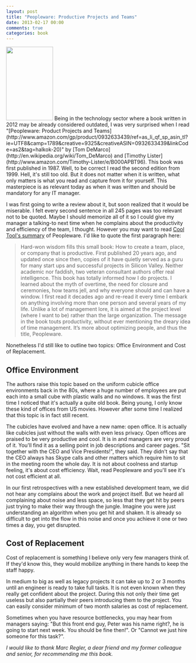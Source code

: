 ```yaml
---
layout: post
title: "Peopleware: Productive Projects and Teams"
date: 2013-02-17 00:00
comments: true
categories: book
---
```

<img src="http://bks3.books.google.ae/books?id=eA9PAAAAMAAJ&amp;printsec=frontcover&amp;img=1&amp;zoom=1&amp;imgtk=AFLRE72hRDKPsJKsMCvRSOzV2OonPVROKHTjcq77aouT1VlfacRtSIG9Z1V2ISMcTa-6ol35FQGygyF07OyvM5FhpS-AQKXHWcihin_jRcJyQhj8voGfQMeKgV4EK3Qs3kCGqva_AvUf" width="128" height="201" class="right" />
Being in the technology sector where a book written in 2012 may be already considered outdated, I was very surprised when I read "[Peopleware: Product Projects and Teams](http://www.amazon.com/gp/product/0932633439/ref=as_li_qf_sp_asin_tl?ie=UTF8&camp=1789&creative=9325&creativeASIN=0932633439&linkCode=as2&tag=halkok-20)" by [Tom DeMarco](http://en.wikipedia.org/wiki/Tom_DeMarco) and [Timothy Lister](http://www.amazon.com/Timothy-Lister/e/B000APBT96). This book was first published in 1987. Well, to be correct I read the second edition from 1999. Hell, it's still too old. But it does not matter when it is written, what only matters is what you read and capture from it for yourself. This masterpiece is as relevant today as when it was written and should be mandatory for any IT manager.

I was first going to write a review about it, but soon realized that it would be miserable. I felt every second sentence in all 245 pages was too relevant not to be quoted. Maybe I should memorize all of it so I could give my manager a talking-to next time when he complains about the productivity and efficiency of the team, I thought. However you may want to read [Cool Tool's summary](http://kk.org/cooltools/archives/001248) of Peopleware. I'd like to quote the first paragraph here:
<!-- more -->
> Hard-won wisdom fills this small book: How to create a team, place, or company that is productive. First published 20 years ago, and updated once since then, copies of it have quietly served as a guru for many start ups and successful projects in Silicon Valley. Neither academic nor faddish, two veteran consultant authors offer real intelligence. This book has totally informed how I do projects. I learned about the myth of overtime, the need for closure and ceremonies, how teams jell, and why everyone should and can have a window. I first read it decades ago and re-read it every time I embark on anything involving more than one person and several years of my life. Unlike a lot of management lore, it is aimed at the project level (where I want to be) rather than the large organization. The message in the book touts productivity, without ever mentioning the dreary idea of time management. It’s more about optimizing people, and thus the title, Peopleware.

Nonetheless I'd still like to outline two topics: Office Environment and Cost of Replacement.

## Office Environment

The authors raise this topic based on the uniform cubicle office environments back in the 80s, where a huge number of employees are put each into a small cube with plastic walls and no windows. It was the first time I noticed that it's actually a quite old book. Being young, I only know these kind of offices from US movies. However after some time I realized that this topic is in fact still recent. 

The cubicles have evolved and have a new name: open office. It is actually like cubicles just without the walls with even less privacy. Open offices are praised to be very productive and cool. It is in and managers are very proud of it. You'll find it as a selling point in job descriptions and career pages. "Sit together with the CEO and Vice Presidents!", they said. They didn't say that the CEO always has Skype calls and other matters  which require him to sit in the meeting room the whole day. It is not about coolness and startup feeling, it's about cost efficiency. Wait, read Peopleware and you'll see it's not cost efficient at all.

In our first retrospectives with a new established development team, we did not hear any complains about the work and project itself. But we heard all complaining about noise and less space, so less that they get hit by peers just trying to make their way through the jungle. Imagine you were just understanding an algorithm when you get hit and shaken. It is already so difficult to get into the flow in this noise and once you achieve it one or two times a day, you get disrupted.

## Cost of Replacement

Cost of replacement is something I believe only very few managers think of. If they'd know this, they would mobilize anything in there hands to keep the staff happy.

In medium to big as well as legacy projects it can take up to 2 or 3 months until an engineer is ready to take full tasks. It is not even known when they really get confident about the project.  During this not only their time get useless but also partially their peers introducing them to the project. You can easily consider minimum of two month salaries as cost of replacement.

Sometimes when you have resource bottlenecks, you may hear from managers saying: "But this front end guy, Peter was his name right?, he is going to start next week. You should be fine then!". Or "Cannot we just hire someone for this task?".

*I would like to thank Marc Regler, a dear friend and my former colleague and senior, for recommending me this book.*
